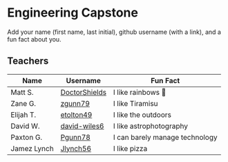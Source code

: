 # Engineering Capstone

Add your name (first name, last initial), github username (with a link), and a fun fact about you.

## Teachers
Name | Username | Fun Fact
--- | --- | ---
Matt S. | [DoctorShields](https://github.com/DoctorShields) | I like rainbows :rainbow:
Zane G. | [zgunn79](https://github.com/zgunn79) | I like Tiramisu
Elijah T. |[etolton49](https://github.com/etolton49) | I like the outdoors
David W. |[david-wiles6](https://github.com/david-wiles6)| I like astrophotography
Paxton G.| [Pgunn78](https://github.com/pgunn78)| I can barely manage technology
Jamez Lynch|[Jlynch56](https://github.com/Jlynch56)|I like pizza 
